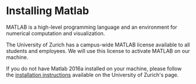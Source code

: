 # Installing Matlab

MATLAB is a high-level programming language and an environment for numerical computation and visualization.

The University of Zurich has a campus-wide MATLAB license available to all students and employees.
We will use this license to activate MATLAB on our machine.

If you do not have Matlab 2016a installed on your machine, please follow the [installation instructions](https://www.s3it.uzh.ch/software/matlab/) available on the University of Zurich's page.
